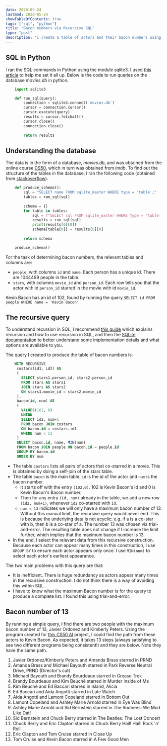 ```yaml
---
date: 2020-05-24
lastmod: 2020-05-24
showTableOfContents: true
tags: ["sql", "python"]
title: "Bacon numbers via Recursive SQL"
type: "post"
description: "I create a table of actors and their bacon numbers using recursion in SQL. The largest finite bacon number is 13."
---
```




## SQL in Python
I ran the SQL commands in Python using the module sqlite3. I used [this article](https://swcarpentry.github.io/sql-novice-survey/10-prog/index.html) to help me set it all up. Below is the code to run queries on the database *movies.db* in python.

```python
    import sqlite3

    def run_sql(query):
        connection = sqlite3.connect('movies.db')
        cursor = connection.cursor()
        cursor.execute(query)
        results = cursor.fetchall()
        cursor.close()
        connection.close()
    
        return results
```



## Understanding the database
The data is in the form of a database, *movies.db*, and was obtained from the online course [CS50](https://cs50.harvard.edu/x/2020/psets/7/movies/), which in turn was obtained from imdb. To find out the structure of the tables in the database, I ran the following code (obtained from [stackoverflow](https://stackoverflow.com/questions/305378/list-of-tables-db-schema-dump-etc-using-the-python-sqlite3-api)).

```python
    def produce_schema():
        sql = "SELECT name FROM sqlite_master WHERE type = 'table';"
        tables = run_sql(sql)
    
        schema = {}
        for table in tables:
            sql = f"SELECT sql FROM sqlite_master WHERE type = 'table' and name = '{table[0]}'"
            results = run_sql(sql)
            print(results[0][0])
            schema[table[0]] = results[0][0]
    
        return schema

    produce_schema()
```

For the task of determining bacon numbers, the relevant tables and columns are:
* `people`, with columns `id` and `name`. Each person has a unique id. There are 1044499 people in the table.
* `stars`, with columns `movie_id` and `person_id`. Each row tells you that the actor with id `person_id` starred in the movie with id `movie_id`.

Kevin Bacon has an id of 102, found by running the query `SELECT id FROM people WHERE name = 'Kevin Bacon' `



## The recursive query
To understand recursion in SQL, I recommend [this guide](https://www.essentialsql.com/recursive-ctes-explained/) which explains recursion and how to use recursion in SQL, and then the [SQLite documentation](https://www.sqlite.org/lang_with.html) to better understand some implementation details and what options are available to you.

The query I created to produce the table of bacon numbers is:
```sql
    WITH RECURSIVE
     costars(id1, id2) AS
     ( 
       SELECT stars1.person_id, stars2.person_id
       FROM stars AS stars1
       JOIN stars AS stars2
       ON stars1.movie_id = stars2.movie_id
     ),
     bacon(id, num) AS
     (
       VALUES(102, 0)
       UNION
       SELECT id2, num+1
       FROM bacon JOIN costars
       ON bacon.id = costars.id1
       WHERE num < 13
     )
     SELECT bacon.id, name, MIN(num)
     FROM bacon JOIN people ON bacon.id = people.id
     GROUP BY bacon.id
     ORDER BY num
```

* The table `costars` lists all pairs of actors that co-starred in a movie. This is obtained by doing a self-join of the stars table.
* The table `bacon` is the main table. `id` is the id of the actor and `num` is the bacon number.
    * It starts off with the entry `(102,0)`.  102 is Kevin Bacon's id and 0 is Kevin Bacon's Bacon number.
    * Then for any entry `(id, num)` already in the table, we add a new row `(id2, num+1)`, whenever `id2` co-starred with `id`.
    * `num < 13` indicates we will only have a maximum bacon number of 13. Without this manual limit, the recursive query would never end. This is because the underlying data is not acyclic: e.g. if a is a co-star with b, then b is a co-star of a. The number 13 was chosen via trial-and-error. The resulting table does not change if I increase the limit further, which implies that the maximum bacon number is 13.
* In the end, I select the relevant data from this recursive construction. Because each actor can appear many times in this construction, I use `GROUP BY` to ensure each actor appears only once. I use `MIN(num)` to select each actor's earliest appearance. 

The two main problems with this query are that:
* It is inefficient. There is huge redundancy as actors appear many times in the recursive construction. I do not think there is a way of avoiding this within SQL.
* I have to know what the maximum Bacon number is for the query to produce a complete list. I found this using trial-and-error.


## Bacon number of 13
By running a simple query, I find there are two people with the maximum bacon number of 13, Javier Ordonez and Kimberly Peters.  Using the program created for [this CS50 AI](https://cs50.harvard.edu/ai/2020/projects/0/degrees/) project, I could find the path from these actors to Kevin Bacon. As expected, it takes 13 steps (always satisfying to see two different programs being consistent!) and they are below. Note they have the same path.

1. Javier Ordonez/Kimberly Peters and Amanda Brass starred in PRND
2. Amanda Brass and Michael Bayouth starred in Park Reverse Neutral Drive, PRND (Director's cut)
3. Michael Bayouth and Brandy Bourdeaux starred in Grease Trek
4. Brandy Bourdeaux and Kim Beuché starred in Murder Inside of Me
5. Kim Beuché and Ed Baccari starred in Island, Alicia
6. Ed Baccari and Aida Angotti starred in Late Watch
7. Aida Angotti and Lamont Copeland starred in Bottom Out
8. Lamont Copeland and Ashley Marie Arnold starred in Eye Was Blind
9. Ashley Marie Arnold and Sid Bernstein starred in The Rodnees: We Mod Like Dat!
10. Sid Bernstein and Chuck Berry starred in The Beatles: The Lost Concert
11. Chuck Berry and Eric Clapton starred in Chuck Berry Hail! Hail! Rock 'n' Roll
12. Eric Clapton and Tom Cruise starred in Close Up
13. Tom Cruise and Kevin Bacon starred in A Few Good Men 